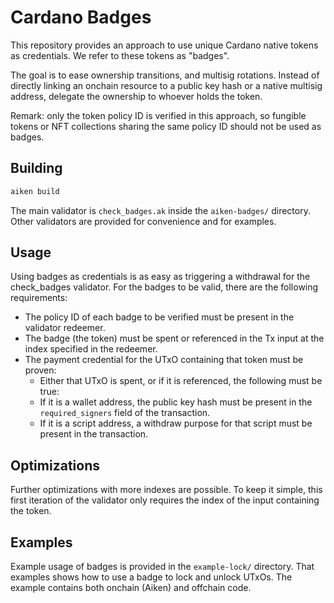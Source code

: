 # Cardano Badges

This repository provides an approach to use unique Cardano native tokens as credentials.
We refer to these tokens as "badges".

The goal is to ease ownership transitions, and multisig rotations.
Instead of directly linking an onchain resource to a public key hash or a native multisig address, delegate the ownership to whoever holds the token.

Remark: only the token policy ID is verified in this approach, so fungible tokens or NFT collections sharing the same policy ID should not be used as badges.

## Building

```sh
aiken build
```

The main validator is `check_badges.ak` inside the `aiken-badges/` directory.
Other validators are provided for convenience and for examples.

## Usage

Using badges as credentials is as easy as triggering a withdrawal for the check_badges validator.
For the badges to be valid, there are the following requirements:
- The policy ID of each badge to be verified must be present in the validator redeemer.
- The badge (the token) must be spent or referenced in the Tx input at the index specified in the redeemer.
- The payment credential for the UTxO containing that token must be proven:
  - Either that UTxO is spent, or if it is referenced, the following must be true:
  - If it is a wallet address, the public key hash must be present in the `required_signers` field of the transaction.
  - If it is a script address, a withdraw purpose for that script must be present in the transaction.

## Optimizations

Further optimizations with more indexes are possible.
To keep it simple, this first iteration of the validator only requires the index of the input containing the token.

## Examples

Example usage of badges is provided in the `example-lock/` directory.
That examples shows how to use a badge to lock and unlock UTxOs.
The example contains both onchain (Aiken) and offchain code.
